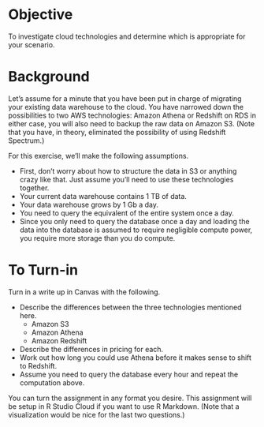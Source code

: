 Objective
=========

To investigate cloud technologies and determine which is appropriate for
your scenario.

Background
==========

Let’s assume for a minute that you have been put in charge of migrating
your existing data warehouse to the cloud. You have narrowed down the
possibilities to two AWS technologies: Amazon Athena or Redshift on RDS
in either case, you will also need to backup the raw data on Amazon S3.
(Note that you have, in theory, eliminated the possibility of using
Redshift Spectrum.)

For this exercise, we’ll make the following assumptions.

-   First, don’t worry about how to structure the data in S3 or anything
    crazy like that. Just assume you’ll need to use these technologies
    together.
-   Your current data warehouse contains 1 TB of data.
-   Your data warehouse grows by 1 Gb a day.
-   You need to query the equivalent of the entire system once a day.
-   Since you only need to query the database once a day and loading the
    data into the database is assumed to require negligible compute
    power, you require more storage than you do compute.

To Turn-in
==========

Turn in a write up in Canvas with the following.

-   Describe the differences between the three technologies mentioned
    here.
    -   Amazon S3
    -   Amazon Athena
    -   Amazon Redshift
-   Describe the differences in pricing for each.
-   Work out how long you could use Athena before it makes sense to
    shift to Redshift.
-   Assume you need to query the database every hour and repeat the
    computation above.

You can turn the assignment in any format you desire. This assignment
will be setup in R Studio Cloud if you want to use R Markdown. (Note
that a visualization would be nice for the last two questions.)
